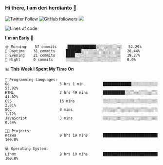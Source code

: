 ### Hi there, I am deri herdianto 👋
![Twitter Follow](https://img.shields.io/twitter/follow/deikatsuo?label=Follow)
![GitHub followers](https://img.shields.io/github/followers/deikatsuo?label=Follow&style=social)
![](https://visitor-badge.glitch.me/badge?page_id=deikatsuo.deikatsuo)

<!--
**deikatsuo/deikatsuo** is a ✨ _special_ ✨ repository because its `README.md` (this file) appears on your GitHub profile.

Here are some ideas to get you started:

- 🔭 I’m currently working on ...
- 🌱 I’m currently learning ...
- 👯 I’m looking to collaborate on ...
- 🤔 I’m looking for help with ...
- 💬 Ask me about ...
- 📫 How to reach me: ...
- 😄 Pronouns: ...
- ⚡ Fun fact: ...
-->

<!--START_SECTION:waka-->
![Lines of code](https://img.shields.io/badge/From%20Hello%20World%20I%27ve%20Written-12777%20lines%20of%20code-blue)

**I'm an Early 🐤** 

```text
🌞 Morning    57 commits     █████████████░░░░░░░░░░░░   52.29% 
🌆 Daytime    31 commits     ███████░░░░░░░░░░░░░░░░░░   28.44% 
🌃 Evening    21 commits     ████░░░░░░░░░░░░░░░░░░░░░   19.27% 
🌙 Night      0 commits      ░░░░░░░░░░░░░░░░░░░░░░░░░   0.0%

```


📊 **This Week I Spent My Time On** 

```text
💬 Programming Languages: 
Go                       5 hrs 1 min         █████████████░░░░░░░░░░░░   53.92% 
HTML                     3 hrs 49 mins       ██████████░░░░░░░░░░░░░░░   41.02% 
CSS                      15 mins             ░░░░░░░░░░░░░░░░░░░░░░░░░   2.81% 
SQL                      9 mins              ░░░░░░░░░░░░░░░░░░░░░░░░░   1.72% 
JavaScript               3 mins              ░░░░░░░░░░░░░░░░░░░░░░░░░   0.54%

🐱‍💻 Projects: 
nazwa                    9 hrs 19 mins       █████████████████████████   100.0%

💻 Operating System: 
Linux                    9 hrs 19 mins       █████████████████████████   100.0%

```


<!--END_SECTION:waka-->

